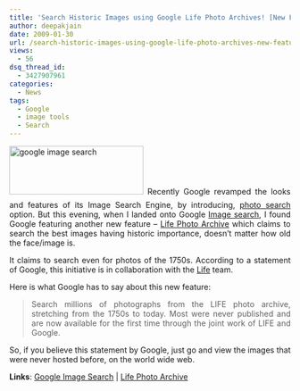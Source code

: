 ```yaml
---
title: 'Search Historic Images using Google Life Photo Archives! [New Feature]'
author: deepakjain
date: 2009-01-30
url: /search-historic-images-using-google-life-photo-archives-new-feature/
views:
  - 56
dsq_thread_id:
  - 3427907961
categories:
  - News
tags:
  - Google
  - image tools
  - Search
---
```

<p align="justify">
  <a href="http://images.google.com" onclick="_gaq.push(['_trackEvent', 'outbound-article', 'http://images.google.com', '']);" ><img class="wp-image-50446" style="border-right: 0px;border-top: 0px;float: none;margin: 0px auto 10px;border-left: 0px;border-bottom: 0px" height="87" alt="google image search" src="http://cdn.devilsworkshop.org/files/2009/01/googleimagesearch.png" width="240" border="0" /></a> Recently Google revamped the looks and features of its Image Search Engine, by introducing, <a href="http://devilsworkshop.org/google-image-search-just-got-even-better/">photo search</a> option. But this evening, when I landed onto Google <a href="http://images.google.com" onclick="_gaq.push(['_trackEvent', 'outbound-article', 'http://images.google.com', 'Image search']);" >Image search</a>, I found Google featuring another new feature – <a href="http://images.google.com/hosted/life" onclick="_gaq.push(['_trackEvent', 'outbound-article', 'http://images.google.com/hosted/life', 'Life Photo Archive']);" >Life Photo Archive</a> which claims to search the best images having historic importance, doesn’t matter how old the face/image is.
</p>

<p align="justify">
  It claims to search even for photos of the 1750s. According to a statement of Google, this initiative is in collaboration with the <a href="http://www.life.com" onclick="_gaq.push(['_trackEvent', 'outbound-article', 'http://www.life.com', 'Life']);" >Life</a> team.
</p>

<p align="justify">
  Here is what Google has to say about this new feature:
</p>

> <p align="justify">
>   Search millions of photographs from the LIFE photo archive, stretching from the 1750s to today. Most were never published and are now available for the first time through the joint work of LIFE and Google.
> </p>

<p align="justify">
  So, if you believe this statement by Google, just go and view the images that were never hosted before, on the world wide web.
</p>

<p align="justify">
  <strong>Links</strong>: <a href="http://images.google.com" onclick="_gaq.push(['_trackEvent', 'outbound-article', 'http://images.google.com', 'Google Image Search']);" >Google Image Search</a> | <a href="http://images.google.com/hosted/life" onclick="_gaq.push(['_trackEvent', 'outbound-article', 'http://images.google.com/hosted/life', 'Life Photo Archive']);" >Life Photo Archive</a>
</p>

